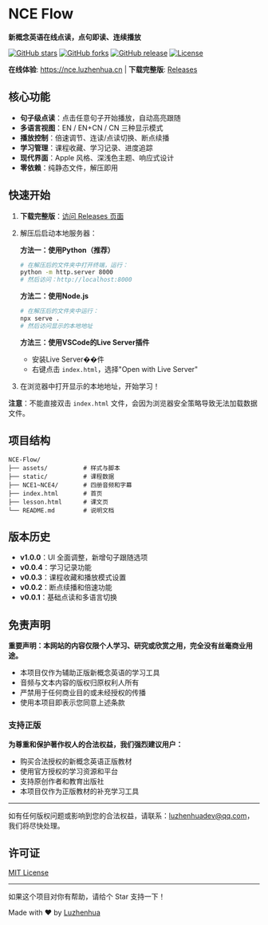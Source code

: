# NCE Flow

**新概念英语在线点读，点句即读、连续播放**

[![GitHub stars](https://img.shields.io/github/stars/luzhenhua/NCE-Flow?style=social)](https://github.com/luzhenhua/NCE-Flow)
[![GitHub forks](https://img.shields.io/github/forks/luzhenhua/NCE-Flow?style=social)](https://github.com/luzhenhua/NCE-Flow)
[![GitHub release](https://img.shields.io/github/release/luzhenhua/NCE-Flow)](https://github.com/luzhenhua/NCE-Flow/releases)
[![License](https://img.shields.io/github/license/luzhenhua/NCE-Flow)](LICENSE)

**在线体验**: https://nce.luzhenhua.cn | **下载完整版**: [Releases](https://github.com/luzhenhua/NCE-Flow/releases)

## 核心功能

- **句子级点读**：点击任意句子开始播放，自动高亮跟随
- **多语言视图**：EN / EN+CN / CN 三种显示模式
- **播放控制**：倍速调节、连读/点读切换、断点续播
- **学习管理**：课程收藏、学习记录、进度追踪
- **现代界面**：Apple 风格、深浅色主题、响应式设计
- **零依赖**：纯静态文件，解压即用

## 快速开始

1. **下载完整版**：[访问 Releases 页面](https://github.com/luzhenhua/NCE-Flow/releases) 
2. 解压后启动本地服务器：

   **方法一：使用Python（推荐）**
   ```bash
   # 在解压后的文件夹中打开终端，运行：
   python -m http.server 8000
   # 然后访问：http://localhost:8000
   ```

   **方法二：使用Node.js**
   ```bash
   # 在解压后的文件夹中运行：
   npx serve .
   # 然后访问显示的本地地址
   ```

   **方法三：使用VSCode的Live Server插件**
   - 安装Live Server��件
   - 右键点击 `index.html`，选择"Open with Live Server"

3. 在浏览器中打开显示的本地地址，开始学习！

**注意**：不能直接双击 `index.html` 文件，会因为浏览器安全策略导致无法加载数据文件。

## 项目结构

```
NCE-Flow/
├── assets/          # 样式与脚本
├── static/          # 课程数据
├── NCE1~NCE4/       # 四册音频和字幕
├── index.html       # 首页
├── lesson.html      # 课文页
└── README.md        # 说明文档
```

## 版本历史

- **v1.0.0**：UI 全面调整，新增句子跟随选项
- **v0.0.4**：学习记录功能
- **v0.0.3**：课程收藏和播放模式设置
- **v0.0.2**：断点续播和倍速功能
- **v0.0.1**：基础点读和多语言切换

## 免责声明

**重要声明：本网站的内容仅限个人学习、研究或欣赏之用，完全没有丝毫商业用途。**

- 本项目仅作为辅助正版新概念英语的学习工具
- 音频与文本内容的版权归原权利人所有
- 严禁用于任何商业目的或未经授权的传播
- 使用本项目即表示您同意上述条款

### 支持正版

**为尊重和保护著作权人的合法权益，我们强烈建议用户：**

- 购买合法授权的新概念英语正版教材
- 使用官方授权的学习资源和平台
- 支持原创作者和教育出版社
- 本项目仅作为正版教材的补充学习工具

---

如有任何版权问题或影响到您的合法权益，请联系：luzhenhuadev@qq.com，我们将尽快处理。

## 许可证

[MIT License](LICENSE)

---

如果这个项目对你有帮助，请给个 Star 支持一下！

Made with ❤️ by [Luzhenhua](https://luzhenhua.cn)
